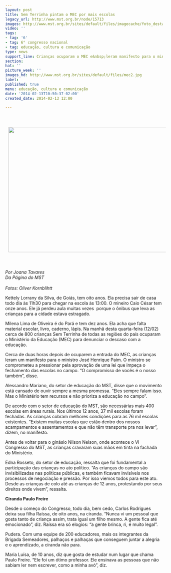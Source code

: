 ```yaml
---
layout: post
title: Sem Terrinha pintam o MEC por mais escolas
legacy_url: http://www.mst.org.br/node/15713
images: http://www.mst.org.br/sites/default/files/imagecache/foto_destaque/mec2.jpg
video: ''
tags:
- tag: '6'
- tag: 6° congresso nacional
- tag: educação, cultura e comunicação
type: news
support_line: Crianças ocuparam o MEC e&nbsp;leram manifesto para o ministro.
section: 
hat: ''
picture_week: ''
images_hd: http://www.mst.org.br/sites/default/files/mec2.jpg
label: 
published: true
menu: educação, cultura e comunicação
date: '2014-02-13T10:50:37-02:00'
created_date: 2014-02-13 12:00

---
```

<p>&nbsp;</p><p><img style="vertical-align: middle; margin: 10px;" src="http://www.mst.org.br/sites/default/files/OliverKornblihtt_140212_CongMST_176.jpg" alt="" height="400" width="600"></p><p>&nbsp;</p><p><em>Por Joana Tavares<br>Da Página do MST<br><br>Fotos:&nbsp;Oliver Kornblihtt</em></p><p>Kettely Lorrany da Silva, de Goiás, tem oito anos. Ela precisa sair de casa todo dia às 11h30 para chegar na escola às 13:00. O mineiro Caio César tem onze anos. Ele já perdeu aula muitas vezes &nbsp;porque o ônibus que leva as crianças para a cidade estava estragado.&nbsp;</p><p>Milena Lima de Oliveira é do Pará e tem dez anos. Ela acha que falta material escolar, livro, caderno, lápis. Na manhã desta quarta-feira (12/02) cerca de 800 crianças Sem Terrinha de todas as regiões do país ocuparam o Ministério da Educação (MEC) para denunciar o descaso com a educação.</p><p>Cerca de duas horas depois de ocuparem a entrada do MEC, as crianças leram um manifesto para o ministro José Henrique Paim. O ministro se comprometeu a pressionar pela aprovação de uma lei que impeça o fechamento das escolas no campo. “O compromisso de vocês é o nosso também”, disse.&nbsp;</p><p>Alessandro Mariano, do setor de educação do MST, disse que o movimento está cansado de ouvir sempre a mesma promessa. “Eles sempre falam isso. Mas o Ministério tem recursos e não prioriza a educação no campo”.</p><p>De acordo com o setor de educação do MST, são necessárias mais 400 escolas em áreas rurais. Nos últimos 12 anos, 37 mil escolas foram fechadas. As crianças cobram melhores condições para as 76 mil escolas existentes. “Existem muitas escolas que estão dentro dos nossos acampamentos e assentamentos e que não têm transporte pra nos levar”, dizem, no manifesto.</p><p>Antes de voltar para o ginásio Nilson Nelson, onde acontece o VI Congresso do MST, as crianças cravaram suas mãos em tinta na fachada do Ministério.</p><p>Edna Rosseto, do setor de educação, ressalta que foi fundamental a participação das crianças no ato político. “As crianças do campo são invisibilizadas nas políticas públicas, e também ficavam invisíveis nos processos de negociação e pressão. Por isso viemos todos para este ato. Desde as crianças de colo até as crianças de 12 anos, protestando por seus direitos onde vivem”, ressalta.</p><p><strong>Ciranda Paulo Freire</strong></p><p>Desde o começo do Congresso, todo dia, bem cedo, Carlos Rodrigues deixa sua filha Raíssa, de oito anos, na ciranda. “Nunca vi um pessoal que gosta tanto de criança assim, trata igual um filho mesmo. A gente fica até emocionado”, diz. Raíssa era só elogios: “a gente brinca, ri, é muito legal”.</p><p>Pudera. Com uma equipe de 200 educadores, mais os integrantes da Brigada Semeadores, palhaços e palhaças que conseguem juntar a alegria e o aprendizado, a ciranda não para.&nbsp;</p><p>Maria Luísa, de 10 anos, diz que gosta de estudar num lugar que chama Paulo Freire. “Ele foi um ótimo professor. Ele ensinava as pessoas que não sabiam ler nem escrever, como a minha avó”, diz.&nbsp;</p><div>&nbsp;</div>
